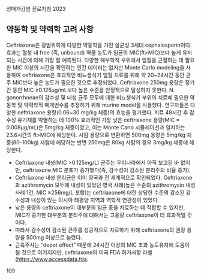 성매개감염 진료지침 2023

## 약동학 및 약력학 고려 사항

Ceftriaxone은 광범위하게 다양한 약동학을 가진 살균성 3세대 cephalosporin이다. 효과는 혈청 내 free (즉, unbound) 약물 농도가 임균의 MIC(ft>MIC)보다 높게 유지되는 시간에 의해 가장 잘 예측된다. 다양한 해부학적 부위에서 임질을 근절하는 데 필요한 MIC 이상의 시간을 확인하는 인간 데이터는 없지만 Monte Carlo modeling을 사용하여 ceftriaxone은 효과적인 비뇨생식기 임질 치료를 위해 약 20~24시간 동안 균주 MIC보다 높은 농도가 필요한 것으로 추정되었다. Ceftriaxone 250mg 용량은 장기간 동안 MIC ≥0.125μg/mL보다 높은 수준을 안정적으로 달성하지 못한다. N. gonorrhoeae의 감수성 및 내성 균주 모두에 대한 비뇨생식기 부위의 치료에 필요한 약동학 및 약력학적 매개변수를 추정하기 위해 murine model을 사용했다. 연구자들은 다양한 ceftriaxone 용량(0.06~30 mg/kg 체중)의 효능을 평가했다. 치료 48시간 후 감수성 유기체를 박멸하는 데 100% 효과적인 가장 낮은 ceftriaxone 용량(MIC = 0.008μg/mL)은 5mg/kg 체중이었고, 이는 Monte Carlo 시뮬레이션과 일치하는 23.6시간의 ft>MIC에 해당한다. 사람 용량으로 변환하면 500mg 용량은 5mg/kg 체중(80-100kg) 사람에 해당하는 반면 250mg은 80kg 사람의 경우 3mg/kg 체중에 해당한다.

*   Ceftriaxone 내성(MIC >0.125mg/L) 균주는 우리나라에서 아직 보고된 바 없지만, ceftriaxone MIC 분포가 증가했다(즉, 감수성이 감소된 분리주의 비율 증가).
*   Ceftriaxone 내성 분리균은 이미 영국과 전 세계적으로 확인되었다. Ceftriaxone과 azithromycin 모두에 내성이 있었던 영국 사례(높은 수준의 azithromycin 내성 사례 1건, MIC ≥256mg/L 포함)는 ceftriaxone에 대한 상당한 수준의 감소된 감수성과 내성이 있는 아시아 태평양 지역과 역학적 연관성이 있었다.
*   낮은 용량의 ceftriaxone이 대부분의 임균 종을 치료하는 데 적합할 수 있지만, MIC가 증가한 대부분의 분리주에 대해서는 고용량 ceftriaxone이 더 효과적일 것이다.
*   따라서 감수성이 감소된 균주를 성공적으로 치료하기 위해 ceftriaxone의 권장 용량을 500mg 이상으로 늘렸다.
*   근육주사는 “depot effect” 때문에 24시간 이상의 MIC 초과 농도유지에 도움이 될 것으로 여겨지지만, ceftriaxone의 미국 FDA 허가사항 라벨(https://www.accessdata.fda.

<PAGE>109